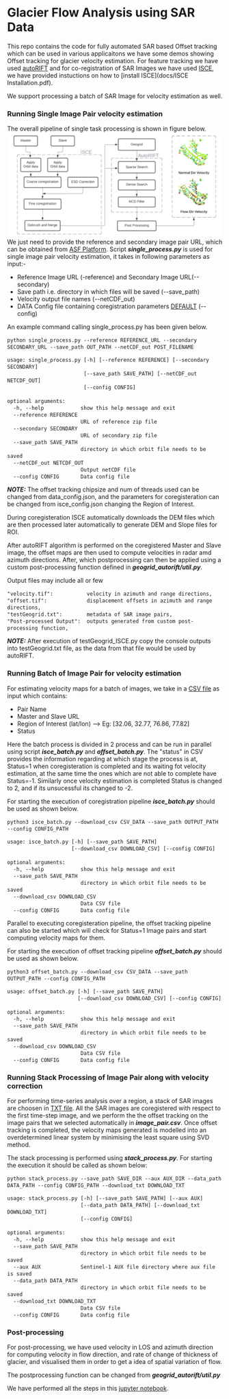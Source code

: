 # Glacier Flow Analysis using SAR Data

This repo contains the code for fully automated SAR based Offset tracking which can be used in various applicaitons we have some demos showing Offset tracking for glacier velocity estimation. For feature tracking we have used [autoRIFT](https://github.com/nasa-jpl/autoRIFT.git) and for co-registration of SAR Images we have used [ISCE](https://github.com/isce-framework/isce2), we have provided instuctions on how to [install ISCE](docs/ISCE Installation.pdf).

We support processing a batch of SAR Image for velocity estimation as well.

### **Running Single Image Pair velocity estimation** 
The overall pipeline of single task processing is shown in figure below. 
![Pipeline for Velocity Estimation](./docs/overall_pipeline.png)
We just need to provide the reference and secondary image pair URL, which can be obtained from [ASF Platform](https://search.asf.alaska.edu/#). Script ***single_process.py*** is used for single image pair velocity estimation, it takes in following parameters as input:-
* Reference Image URL (-reference) and Secondary Image URL(--secondary)
* Save path i.e. directory in which files will be saved (--save_path)
* Velocity output file names (--netCDF_out)
* DATA Config file containing coregistration parameters [DEFAULT](./configs/isce_config.json) (--config)

An example command calling single_process.py has been given below.
       
    python single_process.py --reference REFERENCE_URL --secondary SECONDARY_URL --save_path OUT_PATH --netCDF_out POST_FILENAME

```
usage: single_process.py [-h] [--reference REFERENCE] [--secondary SECONDARY]
                         [--save_path SAVE_PATH] [--netCDF_out NETCDF_OUT]
                         [--config CONFIG]

optional arguments:
  -h, --help            show this help message and exit
  --reference REFERENCE
                        URL of reference zip file
  --secondary SECONDARY
                        URL of secondary zip file
  --save_path SAVE_PATH
                        directory in which orbit file needs to be saved
  --netCDF_out NETCDF_OUT
                        Output netCDF file
  --config CONFIG       Data config file

```

***NOTE:*** The offset tracking chipsize and num of threads used can be changed from data_config.json, and the parameters for coregisteration can be changed from isce_config.json changing the Region of Interest. 

During coregisteration ISCE automatically downloads the DEM files which are then processed later automatically to generate DEM and Slope files for ROI.

After autoRIFT algorithm is performed on the coregistered Master and Slave image, the offset maps are then used to compute velocities in radar amd azimuth directions. After, which postprocessing can then be applied using a custom post-processing function defined in ***geogrid_autorift/util.py***. 


Output files may include all or few
```
"velocity.tif":           velocity in azimuth and range directions,
"offset.tif":             displacement offsets in azimuth and range directions, 
"testGeogrid.txt":        metadata of SAR image pairs, 
"Post-processed Output":  outputs generated from custom post-processing function, 
```

***NOTE:*** After execution of testGeogrid_ISCE.py copy the console outputs into testGeogrid.txt file, as the data from that file would be used by autoRIFT.

### **Running Batch of Image Pair for velocity estimation** 

For estimating velocity maps for a batch of images, we take in a [CSV file](./data/data_download1.csv) as input which contains:

* Pair Name
* Master and Slave URL
* Region of Interest (lat/lon) --> Eg: [32.06, 32.77, 76.86, 77.82]
* Status

Here the batch process is divided in 2 process and can be run in parallel using script ***isce_batch.py*** and ***offset_batch.py***. The "status" in CSV provides the information regarding at which stage the process is at, Status=1 when coregisteration is completed and its waiting fot velocity estimation, at the same time the ones which are not able to complete have Status=-1. Similarly once velocity estimation is completed Status is changed to 2, and if its unsucessful its changed to -2.

For starting the execution of coregistration pipeline ***isce_batch.py*** should be used as shown below.

    python3 isce_batch.py --download_csv CSV_DATA --save_path OUTPUT_PATH --config CONFIG_PATH

```
usage: isce_batch.py [-h] [--save_path SAVE_PATH]
                     [--download_csv DOWNLOAD_CSV] [--config CONFIG]

optional arguments:
  -h, --help            show this help message and exit
  --save_path SAVE_PATH
                        directory in which orbit file needs to be saved
  --download_csv DOWNLOAD_CSV
                        Data CSV file
  --config CONFIG       Data config file
```

Parallel to executing coregisteration pipeline, the offset tracking pipeline can also be started which will check for Status=1 Image pairs and start computing velocity maps for them.

For starting the execution of offset tracking pipeline ***offset_batch.py*** should be used as shown below.

    python3 offset_batch.py --download_csv CSV_DATA --save_path OUTPUT_PATH --config CONFIG_PATH


```
usage: offset_batch.py [-h] [--save_path SAVE_PATH]
                       [--download_csv DOWNLOAD_CSV] [--config CONFIG]

optional arguments:
  -h, --help            show this help message and exit
  --save_path SAVE_PATH
                        directory in which orbit file needs to be saved
  --download_csv DOWNLOAD_CSV
                        Data CSV file
  --config CONFIG       Data config file
```


### **Running Stack Processing of Image Pair along with velocity correction**

For performing time-series analysis over a region, a stack of SAR images are choosen in [TXT file](./data/stack_data.txt). All the SAR images are coregistered with respect to the first time-step image, and we perform the the offset tracking on the image pairs that we selected automatically in ***image_pair.csv***. Once offset tracking is completed, the velocity maps generated is modelled into an overdetermined linear system by minimising the least square using SVD method.

The stack processing is performed using ***stack_process.py***. For starting the execution it should be called as shown below:

    python stack_process.py --save_path SAVE_DIR --aux AUX_DIR --data_path DATA_PATH --config CONFIG_PATH --download_txt DOWNLOAD_TXT

```
usage: stack_process.py [-h] [--save_path SAVE_PATH] [--aux AUX]
                        [--data_path DATA_PATH] [--download_txt DOWNLOAD_TXT]
                        [--config CONFIG]

optional arguments:
  -h, --help            show this help message and exit
  --save_path SAVE_PATH
                        directory in which orbit file needs to be saved
  --aux AUX             Sentinel-1 AUX file directory where aux file is saved
  --data_path DATA_PATH
                        directory in which orbit file needs to be saved
  --download_txt DOWNLOAD_TXT
                        Data CSV file
  --config CONFIG       Data config file
```

### **Post-processing**

For post-processing, we have used velocity in LOS and azimuth direction for computing velocity in flow direction, and rate of change of thickness of glacier, and visualised them in order to get a idea of spatial variation of flow.

The postprocessing function can be changed from ***geogrid_autorift/util.py***

We have performed all the steps in this [jupyter notebook](Post-Processing.ipynb).
